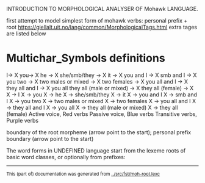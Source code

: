 
INTRODUCTION TO MORPHOLOGICAL ANALYSER OF Mohawk LANGUAGE.



first attempt to model simplest form of mohawk verbs:
personal prefix + root
https://giellalt.uit.no/lang/common/MorphologicalTags.html
extra tages are listed below

# Multichar_Symbols definitions
I-> X
you-> X
he -> X
she/smb/they -> X
it -> X
you and I -> X
smb and I -> X
you two -> X
two males or mixed -> X
two females -> X
you all and I -> X
they all and I -> X
you all
they all (male or mixed) -> X
they all (female) -> X
X -> I
X -> you
X -> he 
X -> she/smb/they 
X -> it 
X -> you and I
X -> smb and I 
X -> you two 
X -> two males or mixed 
X -> two females
X -> you all and I 
X -> they all and I 
X -> you all
X -> they all (male or mixed) 
X -> they all (female) 
Active voice, Red verbs
Passive voice, Blue verbs
Transitive verbs, Purple verbs


boundary of the root morpheme (arrow point to the start); 
personal prefix boundary (arrow point to the start)


The word forms in UNDEFINED language start from the lexeme roots of basic
word classes, or optionally from prefixes:

* * *
<small>This (part of) documentation was generated from [../src/fst/moh-root.lexc](http://github.com/giellalt/lang-moh/blob/main/../src/fst/moh-root.lexc)</small>